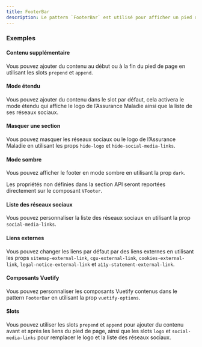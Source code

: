 ```yaml
---
title: FooterBar
description: Le pattern `FooterBar` est utilisé pour afficher un pied de page.
---
```


<doc-tabs>

<doc-tab-item label="Utilisation">

<doc-usage name="footer-bar"></doc-usage>

### Exemples

#### Contenu supplémentaire

Vous pouvez ajouter du contenu au début ou à la fin du pied de page en utilisant les slots `prepend` et `append`.

<doc-example file="footer-bar/content-slots"></doc-example>

#### Mode étendu

Vous pouvez ajouter du contenu dans le slot par défaut, cela activera le mode étendu qui affiche le logo de l’Assurance Maladie ainsi que la liste de ses réseaux sociaux.

<doc-example file="footer-bar/default-slot"></doc-example>

#### Masquer une section

Vous pouvez masquer les réseaux sociaux ou le logo de l’Assurance Maladie en utilisant les props `hide-logo` et `hide-social-media-links`.

<doc-example file="footer-bar/hide-social-media-links"></doc-example>

#### Mode sombre

Vous pouvez afficher le footer en mode sombre en utilisant la prop `dark`.

<doc-example file="footer-bar/dark"></doc-example>

</doc-tab-item>

<doc-tab-item label="API">

<doc-alert type="info">

Les propriétés non définies dans la section API seront reportées directement sur le composant `VFooter`.

</doc-alert>

<doc-api name="footer-bar"></doc-api>
</doc-tab-item>

<doc-tab-item label="Personnalisation">

#### Liste des réseaux sociaux

Vous pouvez personnaliser la liste des réseaux sociaux en utilisant la prop `social-media-links`.

<doc-example file="footer-bar/socialMediaLinks"></doc-example>

#### Liens externes

Vous pouvez changer les liens par défaut par des liens externes en utilisant les props `sitemap-external-link`, `cgu-external-link`, `cookies-external-link`, `legal-notice-external-link` et  `a11y-statement-external-link`.

<doc-example file="footer-bar/externalsLinks"></doc-example>

#### Composants Vuetify

Vous pouvez personnaliser les composants Vuetify contenus dans le pattern `FooterBar` en utilisant la prop `vuetify-options`.

<doc-example file="footer-bar/options"></doc-example>

#### Slots

Vous pouvez utiliser les slots `prepend` et `append` pour ajouter du contenu avant et après les liens du pied de page, ainsi que les slots `logo` et `social-media-links` pour remplacer le logo et la liste des réseaux sociaux.

<doc-example file="footer-bar/slots"></doc-example>

</doc-tab-item>

</doc-tabs>

<doc-sticky-button icon="view-dashboard" title="Vue d'ensemble" target="../../demarrer/vue-ensemble"></doc-sticky-button>
